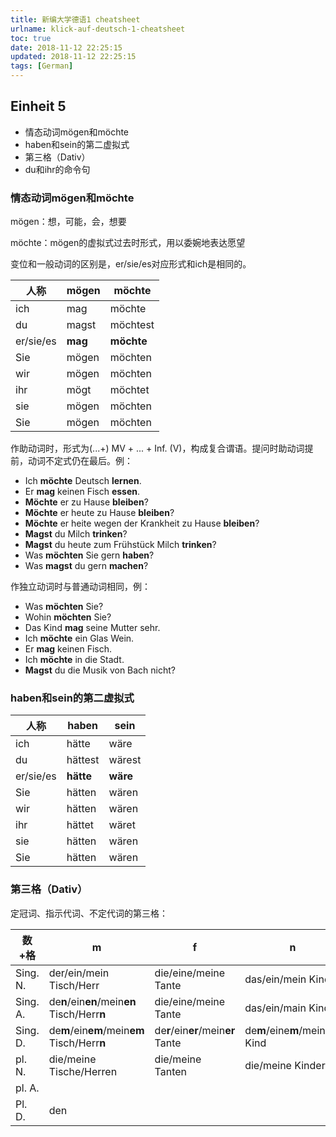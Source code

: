 ```yaml
---
title: 新编大学德语1 cheatsheet
urlname: klick-auf-deutsch-1-cheatsheet
toc: true
date: 2018-11-12 22:25:15
updated: 2018-11-12 22:25:15
tags: [German]
---
```


## Einheit 5

* 情态动词mögen和möchte
* haben和sein的第二虚拟式
* 第三格（Dativ）
* du和ihr的命令句

### 情态动词mögen和möchte

mögen：想，可能，会，想要

möchte：mögen的虚拟式过去时形式，用以委婉地表达愿望

变位和一般动词的区别是，er/sie/es对应形式和ich是相同的。

| 人称      | mögen   | möchte     |
| --------- | ------- | ---------- |
| ich       | mag     | möchte     |
| du        | magst   | möchtest   |
| er/sie/es | **mag** | **möchte** |
| Sie       | mögen   | möchten    |
| wir       | mögen   | möchten    |
| ihr       | mögt    | möchtet    |
| sie       | mögen   | möchten    |
| Sie       | mögen   | möchten    |

作助动词时，形式为(...+) MV + ... + Inf. (V)，构成复合谓语。提问时助动词提前，动词不定式仍在最后。例：

* Ich **möchte** Deutsch **lernen**.
* Er **mag** keinen Fisch **essen**.
* **Möchte** er zu Hause **bleiben**?
* **Möchte** er heute zu Hause **bleiben**?
* **Möchte** er heite wegen der Krankheit zu Hause **bleiben**?
* **Magst** du Milch **trinken**?
* **Magst** du heute zum Frühstück Milch **trinken**?
* Was **möchten** Sie gern **haben**?
* Was **magst** du gern **machen**?

作独立动词时与普通动词相同，例：

* Was **möchten** Sie?
* Wohin **möchten** Sie?
* Das Kind **mag** seine Mutter sehr.
* Ich **möchte** ein Glas Wein.
* Er **mag** keinen Fisch.
* Ich **möchte** in die Stadt.
* **Magst** du die Musik von Bach nicht?

### haben和sein的第二虚拟式

| 人称      | haben     | sein     |
| --------- | --------- | -------- |
| ich       | hätte     | wäre     |
| du        | hättest   | wärest   |
| er/sie/es | **hätte** | **wäre** |
| Sie       | hätten    | wären    |
| wir       | hätten    | wären    |
| ihr       | hättet    | wäret    |
| sie       | hätten    | wären    |
| Sie       | hätten    | wären    |

### 第三格（Dativ）

定冠词、指示代词、不定代词的第三格：

| 数+格    | m                                            | f                                  | n                                 |
| -------- | -------------------------------------------- | ---------------------------------- | --------------------------------- |
| Sing. N. | der/ein/mein Tisch/Herr                      | die/eine/meine Tante               | das/ein/mein Kind                 |
| Sing. A. | de**n**/ein**en**/mein**en** Tisch/Herr**n** | die/eine/meine Tante               | das/ein/main Kind                 |
| Sing. D. | de**m**/ein**em**/mein**em** Tisch/Herr**n** | de**r**/ein**er**/mein**er** Tante | de**m**/eine**m**/meine**m** Kind |
| pl. N.   | die/meine Tische/Herren                      | die/meine Tanten | die/meine Kinder |
| pl. A.   | 
| Pl. D.   | den                                          |